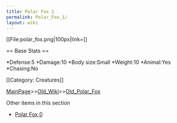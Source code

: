 ```yaml
---
title: Polar Fox 1
permalink: Polar_Fox_1/
layout: wiki
---
```

[[File:polar_fox.png|100px|link=]]

== Base Stats ==

*Defense:5
*Damage:10
*Body size:Small
*Weight:10
*Animal:Yes
*Chasing:No

[[Category: Creatures]]

[MainPage](/keeperrl_wiki/ "wikilink")>>[Old_Wiki](/keeperrl_wiki/Old_Wiki "wikilink")>>[Old_Polar_Fox](/keeperrl_wiki/Old_Polar_Fox "wikilink")

Other items in this section
-    [Polar Fox 0](/keeperrl_wiki/Polar_Fox_0 "wikilink")
